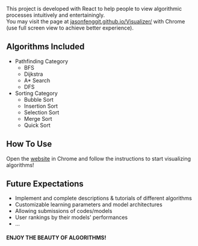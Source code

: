 This project is developed with React to help people to view algorithmic processes intuitively and entertainingly. <br/>
You may visit the page at <a href="https://jasonfenggit.github.io/Visualizer/">jasonfenggit.github.io/Visualizer/</a> with Chrome (use full screen view to achieve better experience).

## Algorithms Included

- Pathfinding Category
  - BFS
  - Dijkstra
  - A\* Search
  - DFS
- Sorting Category
  - Bubble Sort
  - Insertion Sort
  - Selection Sort
  - Merge Sort
  - Quick Sort

## How To Use

Open the <a href="https://jasonfenggit.github.io/Visualizer/">website</a> in Chrome and follow the instructions to start visualizing algorithms!

## Future Expectations

- Implement and complete descriptions & tutorials of different algorithms
- Customizable learning parameters and model architectures
- Allowing submissions of codes/models
- User rankings by their models' performances
- ...

#### ENJOY THE BEAUTY OF ALGORITHMS!
